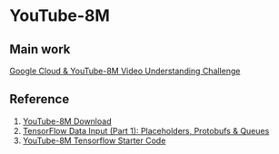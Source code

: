 # YouTube-8M

## Main work
[Google Cloud & YouTube-8M Video Understanding Challenge](https://www.kaggle.com/c/youtube8m)

## Reference
1. [YouTube-8M Download](https://research.google.com/youtube8m/download.html)
2. [TensorFlow Data Input (Part 1): Placeholders, Protobufs & Queues](https://indico.io/blog/tensorflow-data-inputs-part1-placeholders-protobufs-queues/)
3. [YouTube-8M Tensorflow Starter Code](https://github.com/google/youtube-8m)
